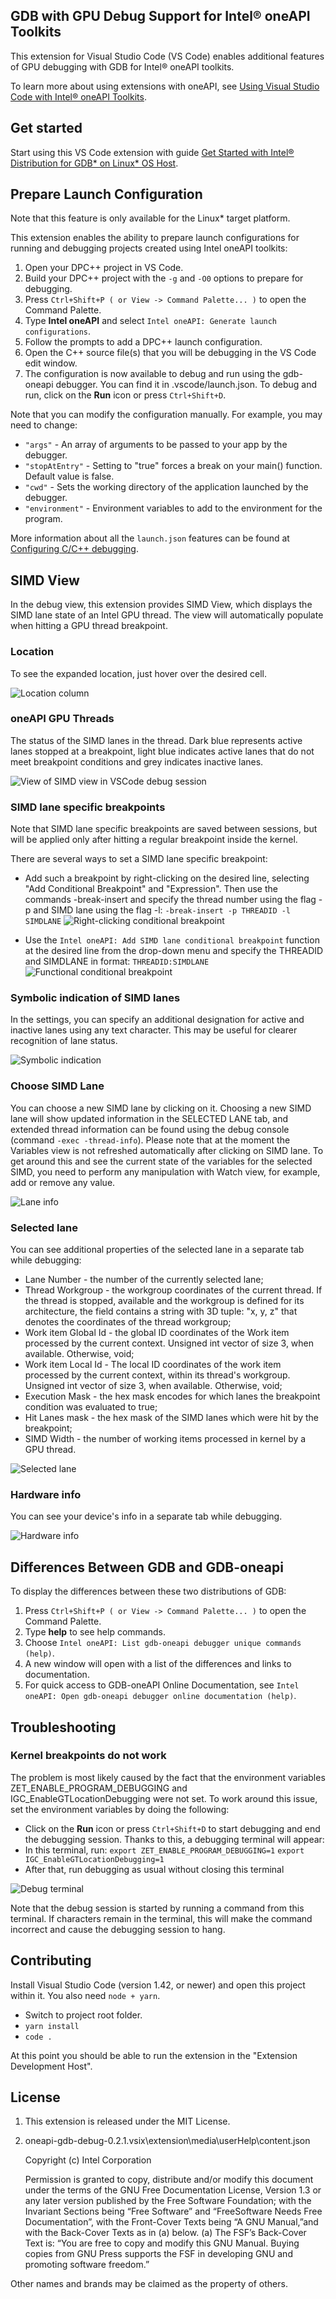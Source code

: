 ## GDB with GPU Debug Support for Intel® oneAPI Toolkits

This extension for Visual Studio Code (VS Code) enables
additional features of GPU debugging with GDB for Intel® oneAPI toolkits.

To learn more about using extensions with oneAPI, see [Using Visual Studio Code with Intel® oneAPI Toolkits](https://www.intel.com/content/www/us/en/develop/documentation/using-vs-code-with-intel-oneapi/top.html).

## Get started
Start using this VS Code extension with guide [Get Started with Intel® Distribution for GDB* on Linux* OS Host](https://www.intel.com/content/www/us/en/develop/documentation/get-started-with-debugging-dpcpp-linux/top.html).

## Prepare Launch Configuration
Note that this feature is only available for the Linux* target platform.

This extension enables the ability to prepare launch configurations for running
and debugging projects created using Intel oneAPI toolkits:

1. Open your DPC++ project in VS Code.
2. Build your DPC++ project with the `-g` and `-O0` options to prepare for
   debugging.
3. Press `Ctrl+Shift+P ( or View -> Command Palette... )` to open the Command
   Palette.
4. Type **Intel oneAPI** and select `Intel oneAPI: Generate launch configurations`.
5. Follow the prompts to add a DPC++ launch configuration.
6. Open the C++ source file(s) that you will be debugging in the VS Code edit window.
7. The configuration is now available to debug and run using the gdb-oneapi debugger. You can find it in .vscode/launch.json. To debug and run, click on the **Run** icon or press `Ctrl+Shift+D`.

Note that you can modify the configuration manually. For example, you may need to change:

* `"args"` - An array of arguments to be passed to your app by the debugger.
* `"stopAtEntry"` - Setting to "true" forces a break on your main() function. Default value is false.
* `"cwd"` - Sets the working directory of the application launched by the debugger.
* `"environment"` - Environment variables to add to the environment for the program.


More information about all the `launch.json` features can be found at [Configuring C/C++ debugging](https://code.visualstudio.com/docs/cpp/launch-json-reference).

## SIMD View
In the debug view, this extension provides SIMD View, which displays the SIMD lane state of an Intel GPU thread. The view will automatically populate when hitting a GPU thread breakpoint.

### Location
To see the expanded location, just hover over the desired cell.

![Location column](/media/location.gif)

### oneAPI GPU Threads
The status of the SIMD lanes in the thread. Dark blue represents active lanes stopped at a breakpoint, light blue indicates active lanes that do not meet breakpoint conditions and grey indicates inactive lanes.

![View of SIMD view in VSCode debug session](/media/simd.png)

### SIMD lane specific breakpoints
Note that SIMD lane specific breakpoints are saved between sessions, but will be applied only after hitting a regular breakpoint inside the kernel.

There are several ways to set a SIMD lane specific breakpoint:
* Add such a breakpoint by right-clicking on the desired line, selecting "Add Conditional Breakpoint" and "Expression". Then use the commands -break-insert and specify the thread number using the flag -p and SIMD lane using the flag -l:
`-break-insert -p THREADID -l SIMDLANE`
![Right-clicking conditional breakpoint](/media/right_click_cbp.gif)

* Use the `Intel oneAPI: Add SIMD lane conditional breakpoint` function at the desired line from the drop-down menu and specify the THREADID and SIMDLANE in format:
`THREADID:SIMDLANE`
![Functional conditional breakpoint](/media/func_cbp.gif)


### Symbolic indication of SIMD lanes
In the settings, you can specify an additional designation for active and inactive lanes using any text character. This may be useful for clearer recognition of lane status.

![Symbolic indication](/media/symbols.png)
### Choose SIMD Lane
You can choose a new SIMD lane by clicking on it. Choosing a new SIMD lane will show updated information in the SELECTED LANE tab, and extended thread information can be found using the debug console (command `-exec -thread-info`).
Please note that at the moment the Variables view is not refreshed automatically after clicking on SIMD lane. To get around this and see the current state of the variables for the selected SIMD, you need to perform any manipulation with Watch view, for example, add or remove any value.

![Lane info](/media/lane.gif)

### Selected lane
You can see additional properties of the selected lane in a separate tab while debugging:
* Lane Number - the number of the currently selected lane;
* Thread Workgroup - the workgroup coordinates of the current thread. If the thread is stopped, available and the workgroup is defined for its architecture, the field contains a string with 3D tuple: "x, y, z" that denotes the coordinates of the thread workgroup;
* Work item Global Id - the global ID coordinates of the Work item processed by the current context. Unsigned int vector of size 3, when available. Otherwise, void;
* Work item Local Id - The local ID coordinates of the work item processed by the current context, within its thread's workgroup. Unsigned int vector of size 3, when available.  Otherwise, void;
* Execution Mask - the hex mask encodes for which lanes the breakpoint condition was evaluated to true;
* Hit Lanes mask - the hex mask of the SIMD lanes which were hit by the breakpoint;
* SIMD Width - the number of working items processed in kernel by a GPU thread.

![Selected lane](/media/selectedLane.png)

### Hardware info
You can see your device's info in a separate tab while debugging.

![Hardware info](/media/hwInfo.gif)

## Differences Between GDB and GDB-oneapi
To display the differences between these two distributions of GDB:
1. Press `Ctrl+Shift+P ( or View -> Command Palette... )` to open the Command Palette.
2. Type **help** to see help commands.
3. Choose `Intel oneAPI: List gdb-oneapi debugger unique commands (help)`.
4. A new window will open with a list of the differences and links to documentation.
5. For quick access to GDB-oneAPI Online Documentation, see `Intel oneAPI: Open gdb-oneapi debugger online documentation (help)`.

## Troubleshooting

### Kernel breakpoints do not work
The problem is most likely caused by the fact that the environment variables ZET_ENABLE_PROGRAM_DEBUGGING and IGC_EnableGTLocationDebugging were not set. To work around this issue, set the environment variables by doing the following:
- Click on the **Run** icon or press `Ctrl+Shift+D` to start debugging and end the debugging session. Thanks to this, a debugging terminal will appear:
- In this terminal, run:
   `export ZET_ENABLE_PROGRAM_DEBUGGING=1`
   `export IGC_EnableGTLocationDebugging=1`
- After that, run debugging as usual without closing this terminal

![Debug terminal](/media/debug-terminal.png)

Note that the debug session is started by running a command from this terminal. If characters remain in the terminal, this will make the command incorrect and cause the debugging session to hang.

## Contributing
Install Visual Studio Code (version 1.42, or newer) and open this project within it. You also need `node + yarn`.
- Switch to project root folder.
- `yarn install`
- `code .`

At this point you should be able to run the extension in the "Extension
Development Host".

## License
1. This extension is released under the MIT License.


2. oneapi-gdb-debug-0.2.1.vsix\extension\media\userHelp\content.json

    Copyright (c) Intel Corporation

    Permission is granted to copy, distribute and/or modify this document under the terms of
    the GNU Free Documentation License, Version 1.3 or any later version published by the Free
    Software Foundation; with the Invariant Sections being “Free Software” and “FreeSoftware
    Needs Free Documentation”, with the Front-Cover Texts being “A GNU Manual,”and with the
    Back-Cover Texts as in (a) below.
    (a) The FSF’s Back-Cover Text is: “You are free to copy and modify this GNU Manual.
    Buying copies from GNU Press supports the FSF in developing
    GNU and promoting software freedom.”

Other names and brands may be claimed as the property of others.
